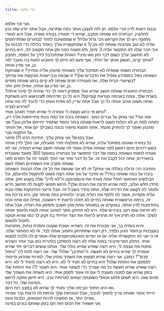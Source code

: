 ```yaml
---
title: זכר אלפא
---
```

אני זכר אלפא.  
ובנות רוצות לזיין זכרי אלפא. תן לזה לעצבן אותך כמה שתרצה, אבל אתה יודע שזה נכון לחלוטין. הבחורה הזו שאתה מחבב, שהיא די חמודה בצורה מוזרה, אבל היא לגמרי מתוקה ויש לך את הקראש הכי גדול עליה? זו שממשיכה לחזור לבחורים שמתייחסים אליה לא טוב מסיבות שאתה לא מבין? זו שמתקשרת אליך באחד בלילה כדי לבכות על איך חבר שלה לא התקשר אליה 3 ימים, ולא משנה כמה זמן אתה מקשיב לה, היא בחיים לא תחשוב עליך כשום דבר חוץ מא-מיני? האחת שתתכרבל לידך על הספה, תחבק אותך קרוב, תנשק אותך על הלחי, ואף פעם לא תיתן לך פאקינג לגעת בה מעבר לזה?  
כן, אני מזיין אותה.  
הבחורה השווה שאפילו לא תסתכל עליך כשאתה מהנהן אליה ומחייך? זו שצוחקת כשאתה נופל במסדרון ומפיל את הדברים שלך? זו שבאה ובביישנות מבקשת את עזרתך בשיעורי הבית שלה, ואז מעמידה פנים שאתה לא קיים ברגע שאתה מסיים?  
כן, אני מזיין גם אותה, אפילו חזק יותר.  
הבחורה החנונית שאתה חושב שהיא אולי מספיק דומה לך כדי שיהיה לך סיכוי איתה? היא משחקת warcraft בשרת שלך, צופה באנימה וקוראת קומיקס? היא כל כך מדהימה ואתה פשוט אוהב אותה כל כך אבל אתה עדיין לא אזרת אומץ כדי להגיד לה מה אתה מרגיש לגביה?  
נחש מי כרגע מצצה לי ואמרה לי שהיא תמיד תאהב אותי?  
ומה עוד? אני צוחק על גברים כמוך. כשאתה בוכה על כמה בנות מתייחסות אליך רע, ותוהה למה הן לא יכולות פשוט לראות שאתה בחור נחמד שתמיד יתייחס אליהן טוב? אני מהנהן ואומר לך להחזיק מעמד, אתה תמצא מישהי נכונה בשבילך יום אחד, אל תוותר על התקווה גבר.  
אבל בפנים? אני צוחק עליך, חתיכת חרא (?) פתטי.  
כל בחורה שאתה מסתכל עליה, שהיא לא מפלצת-חזיר מגעילה, אני הולך לזיין אותה בשש דרכים מיום ראשון לפני שאתה אפילו אומר לה שאתה חושב שהיא חמודה. אני לא אטרח לנסות כשאתה בסופו של דבר תתפשר על הבחורה במשקל 350 פאונד שעובדת בהארדיס, אתה יכול לקבל את זה. על כל דבר אחר אני הולך לגמור לה על הפנים לפני שאתה מקרב את השפתיים האלה לשם.  
והסיבה הכי גדולה בגללה אני צוחק? זה לא אני שעושה את כל זה. אלה הבנות. כשאתה בוכה על כמה שאתה בודד? או מדבר על איך אתה רוצה פשוט להתקפל ולהיעלם, וכל הבולשיט האימואי הזה? אתה מגרה את אינסטינקט ה"לא לזיין" שלה בקטע חזק. אתה פחדן חלש ועלוב, למה שהיא תרצה את הגנים שלך? הרגש חופשי לקנות לה מחשב חדש ולעזור לה לקשט את הדירה שלה, אתה נהדר בשביל זה. אבל מייצר-התינוקות שלה נובח עליה פקודות, אומר לה ללפף את רגליה סביבי ולהחזיק כמה שיותר זמן. היא צריכה את זה, ברמה הראשונית שאתה בחיים לא תזכה לראות יד ראשונה, אפילו אם אתה זוכה בהזדמנות לזיין אותה. במוקדם או במאוחר אחת מהן תשכב ותפסק את רגליה, אבל אתה לא תראה שום רעב בעיניים שלה. היא לא תתחנן ממך לאהוב אותה לנצח ולהפוך אותה לשלך. אתה לא תדע איך זה מרגיש לראות את הצד החייתי בה זקוק לך כמו שהיא זקוקה לאכול ולנשום.  
והיא בוגדת בך, אני מבטיח את זה. כשהיא יושבת שקטה וחסרת נוחות, מתנהגת בעצבנות ובחוסר הגיון כלפיך, רק רוצה שתתרחק ותעזוב אותה לבד, זה לא המחזור שלה. זה כי אני לא התקשרתי אליה יום או יומיים והאינסטינקטים שלה אומרים לה ללכת למצוא אותי. החלק הפרימיטיבי במוח שלה לא רוצה להסתכן בלהריח כמו גבר אחר כשהיא נותנת את עצמה לי, היא רוצה שאדע שהיא כולה שלי. אנחנו עושים דברים יחד שהיא אומרת לך שהיא בחיים לא תעשה. ה"מחרבן" שלה? שלי. אני רוצה לתת לה "טיפול פנים"? כמובן. אני רוצה שהיא תמצוץ את השפיך מהזין שלי, למרות שהרגע סיימתי לפמפם את התחת שלה? היא בחיים לא תגיד לי לא. היא לא רוצה להגיד לי לא. היא רוצה שאדע שהיא תעשה כל מה שצריך כדי לשמור אותי. היא תעטר (?) את התחת שלי בזמן שהיא שם למטה מוצצת לי אם זה אומר לספק אותי. היא תשתה את השפיך שלי מכוס שוט. היא תשים פלאג אנאלי כשאנחנו יוצאים לארוחת ערב. היא תישן אזוקה לראש המיטה שלי. כל דבר.  
ואז היא תחזור הביתה אליך ותגיד לך שהיא לא במצב רוח היום.  
הייתי אומר שאתה צריך להפוך לגיבור, אבל הנוכחות שלך גורמת לה לרצות גבר אמיתי אפילו יותר, אז תמשיכו להיות הומואים, כלבות אימו,  
אני אשאיר את הכוס הזה חם בזמן שאתם בוכים בפינה.
